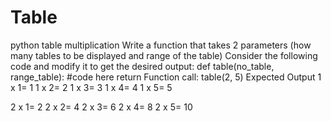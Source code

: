 # Table
 python table multiplication 
Write a function that takes 2 parameters (how many tables to be displayed and range of the table)
Consider the following code and modify it to get the desired output:
def
table(no_table, range_table):
#code here
return
Function call:
table(2, 5)
Expected Output
1 x 1= 1
1 x 2= 2
1 x 3= 3
1 x 4= 4
1 x 5= 5


2 x 1= 2
2 x 2= 4
2 x 3= 6
2 x 4= 8
2 x 5= 10
